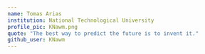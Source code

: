 ```yaml
---
name: Tomas Arias
institution: National Technological University
profile_pic: KNawm.png
quote: "The best way to predict the future is to invent it."
github_user: KNawm
---
```

